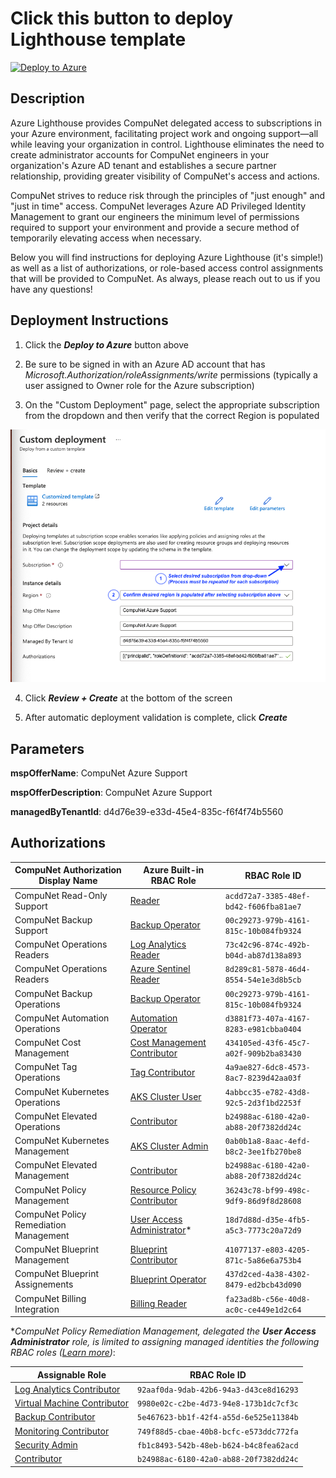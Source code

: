 # Click this button to deploy Lighthouse template
[![Deploy to Azure](https://aka.ms/deploytoazurebutton)](https://portal.azure.com/#create/Microsoft.Template/uri/https%3A%2F%2Fraw.githubusercontent.com%2Fcompunet-biz%2Faz-lighthouse%2Fmain%2Fdeploy.json)

## Description
Azure Lighthouse provides CompuNet delegated access to subscriptions in your Azure environment, facilitating project work and ongoing support—all while leaving your organization in control. Lighthouse eliminates the need to create administrator accounts for CompuNet engineers in your organization's Azure AD tenant and establishes a secure partner relationship, providing greater visibility of CompuNet's access and actions.

CompuNet strives to reduce risk through the principles of "just enough" and "just in time" access. CompuNet leverages Azure AD Privileged Identity Management to grant our engineers the minimum level of permissions required to support your environment and provide a secure method of temporarily elevating access when necessary.

Below you will find instructions for deploying Azure Lighthouse (it's simple!) as well as a list of authorizations, or role-based access control assignments that will be provided to CompuNet. As always, please reach out to us if you have any questions!

## Deployment Instructions
1. Click the _**Deploy to Azure**_ button above

2. Be sure to be signed in with an Azure AD account that has _Microsoft.Authorization/roleAssignments/write_ permissions (typically a user assigned to Owner role for the Azure subscription)

3. On the "Custom Deployment" page, select the appropriate subscription from the dropdown and then verify that the correct Region is populated

![Azure Lighthouse "Custom Deployment" screenshot](media/azure-lighthouse-custom-deployment-screenshot.png)

4. Click _**Review + Create**_ at the bottom of the screen

5. After automatic deployment validation is complete, click _**Create**_

## Parameters
**mspOfferName**: CompuNet Azure Support

**mspOfferDescription**: CompuNet Azure Support <description>

**managedByTenantId**: d4d76e39-e33d-45e4-835c-f6f4f74b5560


## Authorizations
CompuNet Authorization Display Name | Azure Built-in RBAC Role | RBAC Role ID
--- | --- | ---
CompuNet Read-Only Support | [Reader] | `acdd72a7-3385-48ef-bd42-f606fba81ae7`
CompuNet Backup Support | [Backup Operator] | `00c29273-979b-4161-815c-10b084fb9324`
CompuNet Operations Readers | [Log Analytics Reader] | `73c42c96-874c-492b-b04d-ab87d138a893`
CompuNet Operations Readers | [Azure Sentinel Reader] | `8d289c81-5878-46d4-8554-54e1e3d8b5cb`
CompuNet Backup Operations | [Backup Operator] | `00c29273-979b-4161-815c-10b084fb9324`
CompuNet Automation Operations | [Automation Operator] | `d3881f73-407a-4167-8283-e981cbba0404`
CompuNet Cost Management | [Cost Management Contributor] | `434105ed-43f6-45c7-a02f-909b2ba83430`
CompuNet Tag Operations | [Tag Contributor] | `4a9ae827-6dc8-4573-8ac7-8239d42aa03f`
CompuNet Kubernetes Operations | [AKS Cluster User] | `4abbcc35-e782-43d8-92c5-2d3f1bd2253f`
CompuNet Elevated Operations | [Contributor] | `b24988ac-6180-42a0-ab88-20f7382dd24c`
CompuNet Kubernetes Management | [AKS Cluster Admin] | `0ab0b1a8-8aac-4efd-b8c2-3ee1fb270be8`
CompuNet Elevated Management | [Contributor] | `b24988ac-6180-42a0-ab88-20f7382dd24c`
CompuNet Policy Management | [Resource Policy Contributor] | `36243c78-bf99-498c-9df9-86d9f8d28608`
CompuNet Policy Remediation Management | [User Access Administrator]* | `18d7d88d-d35e-4fb5-a5c3-7773c20a72d9`
CompuNet Blueprint Management | [Blueprint Contributor] | `41077137-e803-4205-871c-5a86e6a753b4`
CompuNet Blueprint Assignements | [Blueprint Operator] | `437d2ced-4a38-4302-8479-ed2bcb43d090`
CompuNet Billing Integration | [Billing Reader] | `fa23ad8b-c56e-40d8-ac0c-ce449e1d2c64`

*_CompuNet Policy Remediation Management, delegated the **User Access Administrator** role, is limited to assigning managed identities the following RBAC roles ([Learn more][1])_:

Assignable Role | RBAC Role ID
--- | ---
[Log Analytics Contributor] | `92aaf0da-9dab-42b6-94a3-d43ce8d16293`
[Virtual Machine Contributor] | `9980e02c-c2be-4d73-94e8-173b1dc7cf3c`
[Backup Contributor] | `5e467623-bb1f-42f4-a55d-6e525e11384b`
[Monitoring Contributor] | `749f88d5-cbae-40b8-bcfc-e573ddc772fa`
[Security Admin] | `fb1c8493-542b-48eb-b624-b4c8fea62acd`
[Contributor] | `b24988ac-6180-42a0-ab88-20f7382dd24c`

<!-- Hyperlinks -->
[Reader]: https://docs.microsoft.com/en-us/azure/role-based-access-control/built-in-roles#reader
[Backup Operator]: https://docs.microsoft.com/en-us/azure/role-based-access-control/built-in-roles#backup-operator
[Log Analytics Reader]: https://docs.microsoft.com/en-us/azure/role-based-access-control/built-in-roles#log-analytics-reader
[Azure Sentinel Reader]: https://docs.microsoft.com/en-us/azure/role-based-access-control/built-in-roles#azure-sentinel-reader
[Automation Operator]: https://docs.microsoft.com/en-us/azure/role-based-access-control/built-in-roles#automation-operator
[Cost Management Contributor]: https://docs.microsoft.com/en-us/azure/role-based-access-control/built-in-roles#cost-management-contributor
[Tag Contributor]: https://docs.microsoft.com/en-us/azure/role-based-access-control/built-in-roles#tag-contributor
[AKS Cluster User]: https://docs.microsoft.com/en-us/azure/role-based-access-control/built-in-roles#azure-kubernetes-service-cluster-user-role
[AKS Cluster Admin]: https://docs.microsoft.com/en-us/azure/role-based-access-control/built-in-roles#azure-kubernetes-service-cluster-admin-role
[Contributor]: https://docs.microsoft.com/en-us/azure/role-based-access-control/built-in-roles#contributor
[Resource Policy Contributor]: https://docs.microsoft.com/en-us/azure/role-based-access-control/built-in-roles#resource-policy-contributor
[User Access Administrator]: https://docs.microsoft.com/en-us/azure/role-based-access-control/built-in-roles#user-access-administrator
[Blueprint Contributor]: https://docs.microsoft.com/en-us/azure/role-based-access-control/built-in-roles#blueprint-contributor
[Blueprint Operator]: https://docs.microsoft.com/en-us/azure/role-based-access-control/built-in-roles#blueprint-operator
[Log Analytics Contributor]: https://docs.microsoft.com/en-us/azure/role-based-access-control/built-in-roles#log-analytics-contributor
[Virtual Machine Contributor]: https://docs.microsoft.com/en-us/azure/role-based-access-control/built-in-roles#virtual-machine-contributor
[Backup Contributor]: https://docs.microsoft.com/en-us/azure/role-based-access-control/built-in-roles#backup-contributor
[Monitoring Contributor]: https://docs.microsoft.com/en-us/azure/role-based-access-control/built-in-roles#monitoring-contributor
[Security Admin]: https://docs.microsoft.com/en-us/azure/role-based-access-control/built-in-roles#security-admin
[Billing Reader]: https://docs.microsoft.com/en-us/azure/role-based-access-control/built-in-roles#billing-reader

[1]: https://docs.microsoft.com/en-us/azure/lighthouse/how-to/deploy-policy-remediation#create-a-user-who-can-assign-roles-to-a-managed-identity-in-the-customer-tenant
